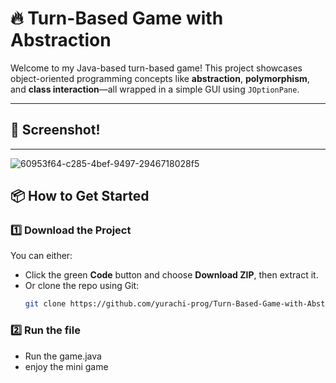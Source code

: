 # 🔥 Turn-Based Game with Abstraction

Welcome to my Java-based turn-based game! This project showcases object-oriented programming concepts like **abstraction**, **polymorphism**, and **class interaction**—all wrapped in a simple GUI using `JOptionPane`.

---

## 📸 Screenshot! 


---
![60953f64-c285-4bef-9497-2946718028f5](https://github.com/user-attachments/assets/c92bead1-53b0-408d-bfb3-1032d415c465)

## 📦 How to Get Started

### 1️⃣ Download the Project
You can either:
- Click the green **Code** button and choose **Download ZIP**, then extract it.
- Or clone the repo using Git:
  ```bash
  git clone https://github.com/yurachi-prog/Turn-Based-Game-with-Abstraction.git

 ### 2️⃣ Run the file
 - Run the game.java
 - enjoy the mini game
